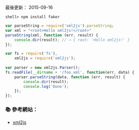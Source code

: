 
最後更新： 2015-09-16        


```console
shell> npm install faker
```

```js
var parseString = require('xml2js').parseString;
var xml = "<root>Hello xml2js!</root>"
parseString(xml, function (err, result) {
    console.dir(result); // → { root: 'Hello xml2js!' }
});

```

```js
var fs = require('fs'),
    xml2js = require('xml2js');
 
var parser = new xml2js.Parser();
fs.readFile(__dirname + '/foo.xml', function(err, data) {
    parser.parseString(data, function (err, result) {
        console.dir(result);
        console.log('Done');
    });
});
```


### :books: 參考網站：

- [xml2js](https://www.npmjs.com/package/xml2js)
